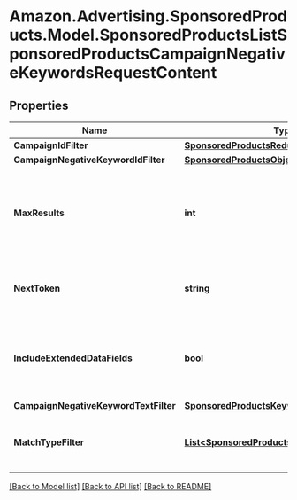 # Amazon.Advertising.SponsoredProducts.Model.SponsoredProductsListSponsoredProductsCampaignNegativeKeywordsRequestContent

## Properties

Name | Type | Description | Notes
------------ | ------------- | ------------- | -------------
**CampaignIdFilter** | [**SponsoredProductsReducedObjectIdFilter**](SponsoredProductsReducedObjectIdFilter.md) |  | [optional] 
**CampaignNegativeKeywordIdFilter** | [**SponsoredProductsObjectIdFilter**](SponsoredProductsObjectIdFilter.md) |  | [optional] 
**MaxResults** | **int** | Number of records to include in the paginated response. Defaults to max page size for given API | [optional] 
**NextToken** | **string** | token value allowing to navigate to the next response page | [optional] 
**IncludeExtendedDataFields** | **bool** | Whether to get entity with extended data fields such as creationDate, lastUpdateDate, servingStatus | [optional] 
**CampaignNegativeKeywordTextFilter** | [**SponsoredProductsKeywordTextFilter**](SponsoredProductsKeywordTextFilter.md) |  | [optional] 
**MatchTypeFilter** | [**List&lt;SponsoredProductsNegativeMatchType&gt;**](SponsoredProductsNegativeMatchType.md) | Restricts results to resources with the selected matchType | [optional] 

[[Back to Model list]](../README.md#documentation-for-models) [[Back to API list]](../README.md#documentation-for-api-endpoints) [[Back to README]](../README.md)

